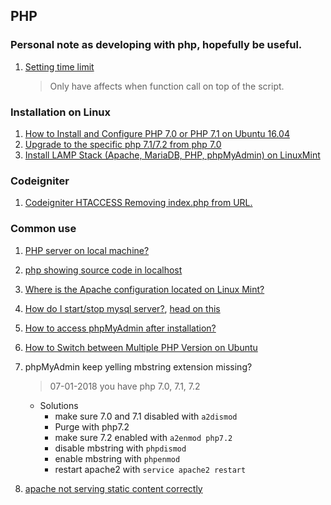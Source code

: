 ## PHP



### Personal note as developing with php, hopefully be useful.

1.  [Setting time limit][set time limit]
    > Only have affects when function call on top of the script.


[set time limit]: https://stackoverflow.com/questions/5140258/increase-php-script-execution-time/5140299#5140299 "See my comment"


### Installation on Linux
1.  [How to Install and Configure PHP 7.0 or PHP 7.1 on Ubuntu 16.04][install]
1.  [Upgrade to the specific php 7.1/7.2 from php 7.0][install1]
1.  [Install LAMP Stack (Apache, MariaDB, PHP, phpMyAdmin) on LinuxMint][install2]

[install]: https://www.vultr.com/docs/how-to-install-and-configure-php-70-or-php-71-on-ubuntu-16-04
[install1]: https://askubuntu.com/questions/856793/upgrade-to-the-specific-php-7-1-7-2-from-php-7-0-in-ubuntu-16-04
[install2]: https://www.2daygeek.com/install-lamp-stack-apache-mariadb-php-phpmyadmin-on-linuxmint/#

### Codeigniter
1. [Codeigniter HTACCESS Removing index.php from URL.][cdi]


[cdi]: https://github.com/tasmanwebsolutions/htaccess_for_codeigniter

### Common use
1.  [PHP server on local machine?][common]
1.  [php showing source code in localhost][common1]
1.  [Where is the Apache configuration located on Linux Mint?][common2]
1.  [How do I start/stop mysql server?][common3], [head on this][common3.1]
1.  [How to access phpMyAdmin after installation?][common4]
1.  [How to Switch between Multiple PHP Version on Ubuntu][common5]
1.  phpMyAdmin keep yelling mbstring extension missing?
    > 07-01-2018 you have php 7.0, 7.1, 7.2

    - Solutions
      - make sure 7.0 and 7.1 disabled with `a2dismod`
      - Purge with php7.2
      - make sure 7.2 enabled with `a2enmod php7.2`
      - disable mbstring with `phpdismod`
      - enable mbstring with `phpenmod`
      - restart apache2 with `service apache2 restart`

1.  [apache not serving static content correctly][common6]

[common]: https://stackoverflow.com/a/21872484
[common1]: https://askubuntu.com/questions/632918/php-showing-source-code-in-localhost
[common2]: https://superuser.com/questions/387966/where-is-the-apache-configuration-located-on-linux-mint
[common3]: https://askubuntu.com/questions/82374/how-do-i-start-stop-mysql-server
[common3.1]: https://askubuntu.com/a/383431/509163
[common4]: https://askubuntu.com/questions/19127/how-to-access-phpmyadmin-after-installation
[common5]: https://tecadmin.net/switch-between-multiple-php-version-on-ubuntu/
[common6]: https://stackoverflow.com/questions/7683211/apache-not-serving-static-content-correctly

